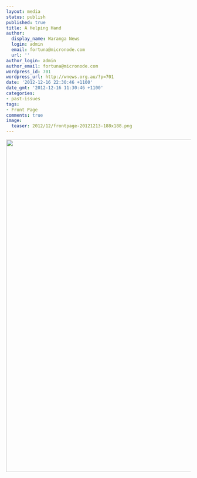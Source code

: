 ```yaml
---
layout: media
status: publish
published: true
title: A Helping Hand
author:
  display_name: Waranga News
  login: admin
  email: fortuna@micronode.com
  url: ''
author_login: admin
author_email: fortuna@micronode.com
wordpress_id: 701
wordpress_url: http://wnews.org.au/?p=701
date: '2012-12-16 22:30:46 +1100'
date_gmt: '2012-12-16 11:30:46 +1100'
categories:
- past-issues
tags:
- Front Page
comments: true
image:
  teaser: 2012/12/frontpage-20121213-188x188.png
---
```


<a href="{{ site.url }}/images/2012/12/frontpage-20121213.pdf"><img class="alignnone size-full wp-image-699" title="Front Page - December 13, 2012" alt="" src="{{ site.url }}/images/2012/12/frontpage-20121213.png" width="624" height="907" /></a>
